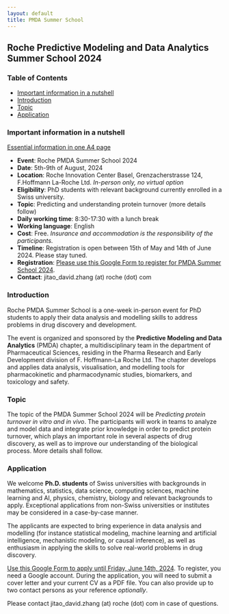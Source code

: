 ```yaml
---
layout: default
title: PMDA Summer School
---
```


## Roche Predictive Modeling and Data Analytics Summer School 2024

### Table of Contents

* [Important information in a nutshell](#important-information-in-a-nutshell)
* [Introduction](#introduction)
* [Topic](#topic)
* [Application](#application)

<!-- Created by https://github.com/ekalinin/github-markdown-toc -->

### Important information in a nutshell

<a href="assets/2024-3rd-Roche-PMDA-Summer-School-A4.pdf">Essential information in one A4 page</a>

* **Event**: Roche PMDA Summer School 2024
* **Date**: 5th-9th of August, 2024
* **Location**: Roche Innovation Center Basel, Grenzacherstrasse 124, F.Hoffmann La-Roche Ltd. *In-person only, no virtual option*
* **Eligibility**: PhD students with relevant background currently enrolled in a Swiss university.
* **Topic**: Predicting and understanding protein turnover (more details follow)
* **Daily working time**: 8:30-17:30 with a lunch break
* **Working language**: English
* **Cost**: Free. *Insurance and accommodation is the responsibility of the participants.*
* **Timeline**: Registration is open between 15th of May and 14th of June 2024. Please stay tuned.
* **Registration**: [Please use this Google Form to register for PMDA Summer School 2024](https://forms.gle/cdpyeTXkS7n2S1ZM6).
* **Contact**: jitao_david.zhang (at) roche (dot) com

### Introduction

Roche PMDA Summer School is a one-week in-person event for PhD students to apply their data analysis and modelling skills to address problems in drug discovery and development.

The event is organized and sponsored by the **Predictive Modeling and Data Analytics** (PMDA) chapter, a multidisciplinary team in the department of Pharmaceutical Sciences, residing in the Pharma Research and Early Development division of F. Hoffmann-La Roche Ltd. The chapter develops and applies data analysis, visualisation, and modelling tools for pharmacokinetic and pharmacodynamic studies, biomarkers, and toxicology and safety.

### Topic

The topic of the PMDA Summer School 2024 will be *Predicting protein turnover in vitro and in vivo*. The participants will work in teams to analyze and model data and integrate prior knowledge in order to predict protein turnover, which plays an important role in several aspects of drug discovery, as well as to improve our understanding of the biological process. More details shall follow.

### Application

We welcome **Ph.D. students** of Swiss universities with backgrounds in mathematics, statistics, data science, computing sciences, machine learning and AI, physics, chemistry, biology and relevant backgrounds to apply. Exceptional applications from non-Swiss universities or institutes may be considered in a case-by-case manner.

The applicants are expected to bring experience in data analysis and modelling (for instance statistical modeling, machine learning and artificial intelligence, mechanistic modeling, or causal inference), as well as enthusiasm in applying the skills to solve real-world problems in drug discovery.

[Use this Google Form to apply until Friday, June 14th, 2024](https://forms.gle/t3B5kqWj28d43HYs6). To register, you need a Google account. During the application, you will need to submit a cover letter and your current CV as a PDF file. You can also provide up to two contact persons as your reference *optionally*.

Please contact jitao_david.zhang (at) roche (dot) com in case of
questions.

